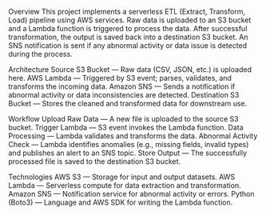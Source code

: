 Overview
This project implements a serverless ETL (Extract, Transform, Load) pipeline using AWS services. Raw data is uploaded to an S3 bucket and a Lambda function is triggered to process the data. After successful transformation, the output is saved back into a destination S3 bucket. An SNS notification is sent if any abnormal activity or data issue is detected during the process.

 Architecture
Source S3 Bucket — Raw data (CSV, JSON, etc.) is uploaded here.
AWS Lambda — Triggered by S3 event; parses, validates, and transforms the incoming data.
Amazon SNS — Sends a notification if abnormal activity or data inconsistencies are detected.
Destination S3 Bucket — Stores the cleaned and transformed data for downstream use.

Workflow
Upload Raw Data — A new file is uploaded to the source S3 bucket.
Trigger Lambda — S3 event invokes the Lambda function.
Data Processing — Lambda validates and transforms the data.
Abnormal Activity Check — Lambda identifies anomalies (e.g., missing fields, invalid types) and publishes an alert to an SNS topic.
Store Output — The successfully processed file is saved to the destination S3 bucket.

Technologies
AWS S3 — Storage for input and output datasets.
AWS Lambda — Serverless compute for data extraction and transformation.
Amazon SNS — Notification service for abnormal activity or errors.
Python (Boto3) — Language and AWS SDK for writing the Lambda function.
